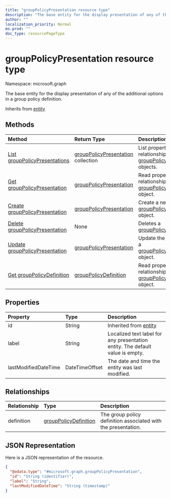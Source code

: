 ```yaml
---
title: "groupPolicyPresentation resource type"
description: "The base entity for the display presentation of any of the additional options in a group policy definition."
author: ""
localization_priority: Normal
ms.prod: ""
doc_type: resourcePageType
---
```


# groupPolicyPresentation resource type


Namespace: microsoft.graph

The base entity for the display presentation of any of the additional options in a group policy definition.


Inherits from [entity](../resources/entity.md)

## Methods
|Method|Return Type|Description|
|:---|:---|:---|
|[List groupPolicyPresentations](../api/grouppolicypresentation-list.md)|[groupPolicyPresentation](../resources/grouppolicypresentation.md) collection|List properties and relationships of the [groupPolicyPresentation](../resources/grouppolicypresentation.md) objects.|
|[Get groupPolicyPresentation](../api/grouppolicypresentation-get.md)|[groupPolicyPresentation](../resources/grouppolicypresentation.md)|Read properties and relationships of the [groupPolicyPresentation](../resources/grouppolicypresentation.md) object.|
|[Create groupPolicyPresentation](../api/grouppolicypresentation-create.md)|[groupPolicyPresentation](../resources/grouppolicypresentation.md)|Create a new [groupPolicyPresentation](../resources/grouppolicypresentation.md) object.|
|[Delete groupPolicyPresentation](../api/grouppolicypresentation-delete.md)|None|Deletes a [groupPolicyPresentation](../resources/grouppolicypresentation.md).|
|[Update groupPolicyPresentation](../api/grouppolicypresentation-update.md)|[groupPolicyPresentation](../resources/grouppolicypresentation.md)|Update the properties of a [groupPolicyPresentation](../resources/grouppolicypresentation.md) object.|
|[Get groupPolicyDefinition](../api/grouppolicydefinition-get.md)|[groupPolicyDefinition](../resources/grouppolicydefinition.md)|Read properties and relationships of the [groupPolicyDefinition](../resources/grouppolicydefinition.md) object.|

## Properties
|Property|Type|Description|
|:---|:---|:---|
|id|String| Inherited from [entity](../resources/entity.md)|
|label|String|Localized text label for any presentation entity. The default value is empty.|
|lastModifiedDateTime|DateTimeOffset|The date and time the entity was last modified.|

## Relationships
|Relationship|Type|Description|
|:---|:---|:---|
|definition|[groupPolicyDefinition](../resources/grouppolicydefinition.md)|The group policy definition associated with the presentation.|

## JSON Representation
Here is a JSON representation of the resource.
<!-- {
  "blockType": "resource",
  "keyProperty": "id",
  "@odata.type": "microsoft.graph.groupPolicyPresentation",
  "baseType": "microsoft.graph.entity",
  "openType": false
}
-->
``` json
{
  "@odata.type": "#microsoft.graph.groupPolicyPresentation",
  "id": "String (identifier)",
  "label": "String",
  "lastModifiedDateTime": "String (timestamp)"
}
```

